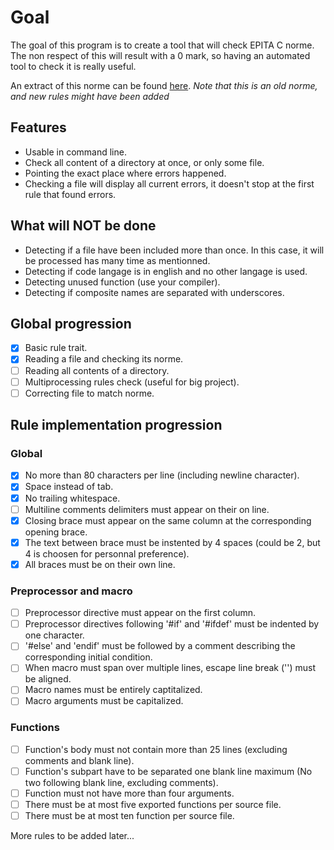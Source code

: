 # Goal

The goal of this program is to create a tool that will check EPITA C norme.
The non respect of this will result with a 0 mark, so having an automated tool to check it
is really useful.

An extract of this norme can be found [here](http://tsunanet.net/~tsuna/codingstyle/codingstyle.pdf).
*Note that this is an old norme, and new rules might have been added*


## Features

* Usable in command line.
* Check all content of a directory at once, or only some file.
* Pointing the exact place where errors happened.
* Checking a file will display all current errors, it doesn't stop at the first rule that found errors.

## What will **NOT** be done

* Detecting if a file have been included more than once. In this case, it will be processed has many time as mentionned.
* Detecting if code langage is in english and no other langage is used.
* Detecting unused function (use your compiler).
* Detecting if composite names are separated with underscores.

## Global progression

- [x] Basic rule trait.
- [x] Reading a file and checking its norme.
- [ ] Reading all contents of a directory.
- [ ] Multiprocessing rules check (useful for big project).
- [ ] Correcting file to match norme.

## Rule implementation progression

### Global
- [x] No more than 80 characters per line (including newline character).
- [x] Space instead of tab.
- [x] No trailing whitespace.
- [ ] Multiline comments delimiters must appear on their on line.
- [x] Closing brace must appear on the same column at the corresponding opening brace.
- [x] The text between brace must be instented by 4 spaces (could be 2, but 4 is choosen for personnal preference).
- [x] All braces must be on their own line.

### Preprocessor and macro
- [ ] Preprocessor directive must appear on the first column.
- [ ] Preprocessor directives following '#if' and '#ifdef' must be indented by one character.
- [ ] '#else' and 'endif' must be followed by a comment describing the corresponding initial condition.
- [ ] When macro must span over multiple lines, escape line break ('\') must be aligned.
- [ ] Macro names must be entirely captitalized.
- [ ] Macro arguments must be capitalized.

### Functions
- [ ] Function's body must not contain more than 25 lines (excluding comments and blank line).
- [ ] Function's subpart have to be separated one blank line maximum (No two following blank line, excluding comments).
- [ ] Function must not have more than four arguments.
- [ ] There must be at most five exported functions per source file.
- [ ] There must be at most ten function per source file.

More rules to be added later...
